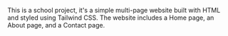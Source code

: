 This is a school project, it's a simple multi-page website built with HTML and styled using Tailwind CSS. The website includes a Home page, an About page, and a Contact page.